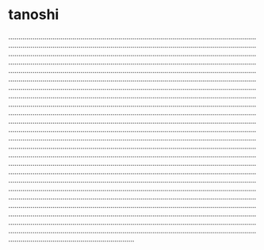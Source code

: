 # tanoshi
...............................................................................................................................................................................................................................................................................................................................................................................................................................................................................................................................................................................................................................................................................................................................................................................................................................................................................................................................................................................................................................................................................................................................................................................................................................................................................................................................................................................................................................................................................................................................................................................................................................................................................................................................................................................................................................................................................................................................................................................................................................................................................................................................................................................................................................................................................................................................................................................................................................................................................................................................................................................................................................................................................................................................................................................................................................................................................................................................................................................................................................................................................................................................................................